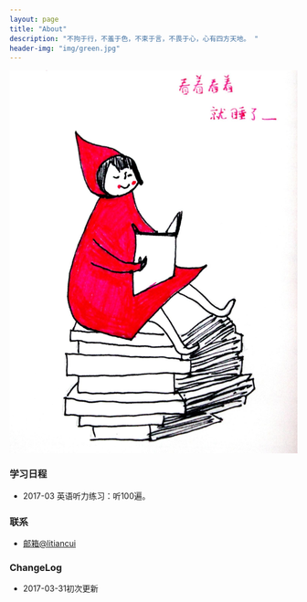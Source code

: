 ```yaml
---
layout: page
title: "About"
description: "不拘于行，不羞于色，不束于言，不畏于心，心有四方天地。 "
header-img: "img/green.jpg"
---
```



<center>
    <p><img src="img/kanshui.jpg" align="center"></p>
</center>


### 学习日程
* 2017-03 英语听力练习：听100遍。



### 联系
- [邮箱@litiancui](litiancui@126.com)


### ChangeLog
- 2017-03-31初次更新


